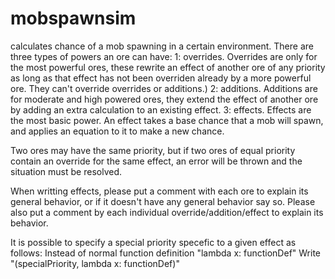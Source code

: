 # mobspawnsim
calculates chance of a mob spawning in a certain environment.
There are three types of powers an ore can have:
1: overrides.
Overrides are only for the most powerful ores, these rewrite an effect of another ore of any priority as long as that effect has not been overriden already by a more powerful ore. They can't override overrides or additions.)
2: additions.
Additions are for moderate and high powered ores, they extend the effect of another ore by adding an extra calculation to an existing effect.
3: effects.
Effects are the most basic power. An effect takes a base chance that a mob will spawn, and applies an equation to it to make a new chance.

Two ores may have the same priority, but if two ores of equal priority contain an override for the same effect, an error will be thrown and the situation must be resolved.

When writting effects, please put a comment with each ore to explain its general behavior, or if it doesn't have any general behavior say so.
Please also put a comment by each individual override/addition/effect to explain its behavior.

It is possible to specify a special priority specefic to a given effect as follows:
Instead of normal function definition "lambda x: functionDef"
Write "(specialPriority, lambda x: functionDef)"
